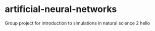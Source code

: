 # artificial-neural-networks
Group project for introduction to simulations in natural science 2 
hello
